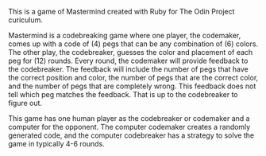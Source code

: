 This is a game of Mastermind created with Ruby for The Odin Project curiculum.

Mastermind is a codebreaking game where one player, the codemaker, comes up with a code of (4) pegs that can be any combination of (6) colors. The other play, the codebreaker, guesses the color and placement of each peg for (12) rounds. Every round, the codemaker will provide feedback to the codebreaker. The feedback will include the number of pegs that have the correct position and color, the number of pegs that are the correct color, and the number of pegs that are completely wrong. This feedback does not tell which peg matches the feedback. That is up to the codebreaker to figure out.

This game has one human player as the codebreaker or codemaker and a computer for the opponent. The computer codemaker creates a randomly generated code, and the computer codebreaker has a strategy to solve the game in typically 4-6 rounds.

